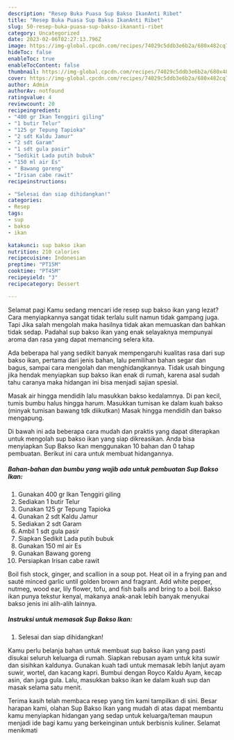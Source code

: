 ```yaml
---
description: "Resep Buka Puasa Sup Bakso IkanAnti Ribet"
title: "Resep Buka Puasa Sup Bakso IkanAnti Ribet"
slug: 50-resep-buka-puasa-sup-bakso-ikananti-ribet
category: Uncategorized
date: 2023-02-06T02:27:13.796Z
image: https://img-global.cpcdn.com/recipes/74029c5ddb3e6b2a/680x482cq70/sup-bakso-ikan-foto-resep-utama.jpg
hideToc: false
enableToc: true
enableTocContent: false
thumbnail: https://img-global.cpcdn.com/recipes/74029c5ddb3e6b2a/680x482cq70/sup-bakso-ikan-foto-resep-utama.jpg
cover: https://img-global.cpcdn.com/recipes/74029c5ddb3e6b2a/680x482cq70/sup-bakso-ikan-foto-resep-utama.jpg
author: Admin
authorAv: notfound
ratingvalue: 4
reviewcount: 20
recipeingredient:
- "400 gr Ikan Tenggiri giling"
- "1 butir Telur"
- "125 gr Tepung Tapioka"
- "2 sdt Kaldu Jamur"
- "2 sdt Garam"
- "1 sdt gula pasir"
- "Sedikit Lada putih bubuk"
- "150 ml air Es"
- " Bawang goreng"
- "Irisan cabe rawit"
recipeinstructions:

- "Selesai dan siap dihidangkan!"
categories:
- Resep
tags:
- sup
- bakso
- ikan

katakunci: sup bakso ikan 
nutrition: 210 calories
recipecuisine: Indonesian
preptime: "PT15M"
cooktime: "PT45M"
recipeyield: "3"
recipecategory: Dessert

---
```



Selamat pagi Kamu sedang mencari ide resep sup bakso ikan yang lezat? Cara menyiapkannya sangat tidak terlalu sulit namun tidak gampang juga. Tapi Jika salah mengolah maka hasilnya tidak akan memuaskan dan bahkan tidak sedap. Padahal sup bakso ikan yang enak selayaknya mempunyai aroma dan rasa yang dapat memancing selera kita.


Ada beberapa hal yang sedikit banyak mempengaruhi kualitas rasa dari sup bakso ikan, pertama dari jenis bahan, lalu pemilihan bahan segar dan bagus, sampai cara mengolah dan menghidangkannya. Tidak usah bingung jika hendak menyiapkan sup bakso ikan enak di rumah, karena asal sudah tahu caranya maka hidangan ini bisa menjadi sajian spesial.

Masak air hingga mendidih lalu masukkan bakso kedalamnya. Di pan kecil, tumis bumbu halus hingga harum. Masukkan tumisan ke dalam kuah bakso (minyak tumisan bawang tdk diikutkan) Masak hingga mendidih dan bakso mengapung.


Di bawah ini ada beberapa cara mudah dan praktis yang dapat diterapkan untuk mengolah sup bakso ikan yang siap dikreasikan. Anda bisa menyiapkan Sup Bakso Ikan menggunakan 10 bahan dan 0 tahap pembuatan. Berikut ini cara untuk membuat hidangannya.

<!--inarticleads1-->

##### Bahan-bahan dan bumbu yang wajib ada untuk pembuatan Sup Bakso Ikan:

1. Gunakan 400 gr Ikan Tenggiri giling
1. Sediakan 1 butir Telur
1. Gunakan 125 gr Tepung Tapioka
1. Gunakan 2 sdt Kaldu Jamur
1. Sediakan 2 sdt Garam
1. Ambil 1 sdt gula pasir
1. Siapkan Sedikit Lada putih bubuk
1. Gunakan 150 ml air Es
1. Gunakan  Bawang goreng
1. Persiapkan Irisan cabe rawit


Boil fish stock, ginger, and scallion in a soup pot. Heat oil in a frying pan and sauté minced garlic until golden brown and fragrant. Add white pepper, nutmeg, wood ear, lily flower, tofu, and fish balls and bring to a boil. Bakso ikan punya tekstur kenyal, makanya anak-anak lebih banyak menyukai bakso jenis ini alih-alih lainnya. 

<!--inarticleads2-->

##### Instruksi untuk memasak Sup Bakso Ikan:


1. Selesai dan siap dihidangkan!

Kamu perlu belanja bahan untuk membuat sup bakso ikan yang pasti disukai seluruh keluarga di rumah. Siapkan rebusan ayam untuk kita suwir dan sisihkan kaldunya. Gunakan kuah tadi untuk memasak lebih lanjut ayam suwir, wortel, dan kacang kapri. Bumbui dengan Royco Kaldu Ayam, kecap asin, dan juga gula. Lalu, masukkan bakso ikan ke dalam kuah sup dan masak selama satu menit. 

Terima kasih telah membaca resep yang tim kami tampilkan di sini. Besar harapan kami, olahan Sup Bakso Ikan yang mudah di atas dapat membantu kamu menyiapkan hidangan yang sedap untuk keluarga/teman maupun menjadi ide bagi kamu yang berkeinginan untuk berbisnis kuliner. Selamat menikmati
